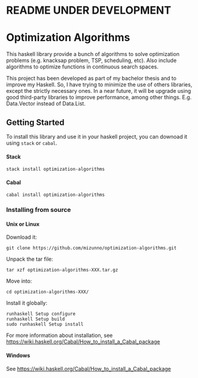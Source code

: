 # README UNDER DEVELOPMENT

# Optimization Algorithms

This haskell library provide a bunch of algorithms to solve optimization problems (e.g. knacksap problem, TSP, scheduling, etc). Also include algorithms to optimize functions in continuous search spaces.

This project has been developed as part of my bachelor thesis and to improve my Haskell. So, I have trying to minimize the use of others libraries, except the strictly necessary ones. In a near future, it will be upgrade using good third-party libraries to improve performance, among other things. E.g. Data.Vector instead of Data.List.

## Getting Started

To install this library and use it in your haskell project, you can downoad it using `stack` or `cabal`.

#### Stack

```
stack install optimization-algorithms
```

#### Cabal

```
cabal install optimization-algorithms
```

### Installing from source

#### Unix or Linux

Download it:

```
git clone https://github.com/mizunno/optimization-algorithms.git
```

Unpack the tar file:
```
tar xzf optimization-algorithms-XXX.tar.gz
```

Move into:
```
cd optimization-algorithms-XXX/
```

Install it globally:
```
runhaskell Setup configure
runhaskell Setup build
sudo runhaskell Setup install 
```

For more information about installation, see https://wiki.haskell.org/Cabal/How_to_install_a_Cabal_package

#### Windows

See https://wiki.haskell.org/Cabal/How_to_install_a_Cabal_package
